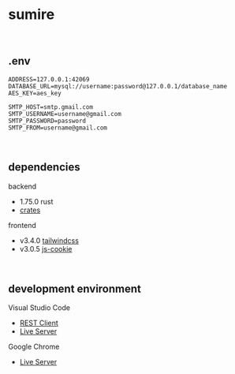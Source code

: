 # sumire

<br />

## .env

```
ADDRESS=127.0.0.1:42069
DATABASE_URL=mysql://username:password@127.0.0.1/database_name
AES_KEY=aes_key

SMTP_HOST=smtp.gmail.com
SMTP_USERNAME=username@gmail.com
SMTP_PASSWORD=password
SMTP_FROM=username@gmail.com
```

<br />

## dependencies

backend

-   1.75.0 rust
-   [crates](Cargo.toml)

frontend

-   v3.4.0 [tailwindcss](https://github.com/tailwindlabs/tailwindcss)
-   v3.0.5 [js-cookie](https://github.com/js-cookie/js-cookie)

<br />

## development environment

Visual Studio Code

-   [REST Client](https://github.com/Huachao/vscode-restclient)
-   [Live Server](https://github.com/ritwickdey/vscode-live-server)

Google Chrome

-   [Live Server](https://github.com/ritwickdey/live-server-web-extension)
